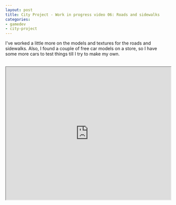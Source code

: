 ```yaml
---
layout: post
title: City Project - Work in progress video 06: Roads and sidewalks
categories:
- gamedev
- city-project
---
```


I've worked a little more on the models and textures for the roads and sidewalks. Also, I found a couple of free car models on a store, so I have some more cars to test things till I try to make my own.<br /><br /><div style="text-align: center;"><iframe height="420" src="http://www.youtube.com/embed/nHJDcxyKbsI" width="520"></iframe></div>